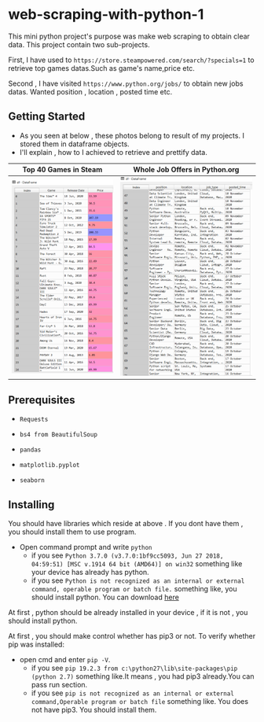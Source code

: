 # web-scraping-with-python-1

This mini python project's purpose was make web scraping to obtain clear data. This project contain two sub-projects. 

First, I have used to `https://store.steampowered.com/search/?specials=1` to retrieve top games datas.Such as game's name,price etc.

Second , I have visited `https://www.python.org/jobs/` to obtain new jobs datas. Wanted position , location , posted time etc.

## Getting Started
* As you seen at below , these photos belong to result of my projects. I stored them in dataframe objects.
* I'll explain , how to I achieved to retrieve and prettify data.

|         Top 40 Games in Steam    | Whole Job Offers in Python.org |
|----------------------------------|--------------------------------|
| <img src="/img/games_table.png"> | <img src="/img/jobs_table.png">|


## Prerequisites
* `Requests`

* `bs4 from BeautifulSoup`

* `pandas`

* `matplotlib.pyplot`

* `seaborn`

## Installing

You should have libraries which reside at above . If you dont have them , you should install them to use program.
* Open command prompt and write `python`
    * if you see `Python 3.7.0 (v3.7.0:1bf9cc5093, Jun 27 2018, 04:59:51) [MSC v.1914 64 bit (AMD64)] on win32` something like your device has already has python.
    * if you see `Python is not recognized as an internal or external command, operable program or batch file.` something like, you should install python. You can download <a href="https://www.python.org/downloads/">here</a>

At first , python should be already installed in your device , if it is not , you should install python.


At first , you should make control whether has pip3 or not. To verify whether pip was installed:
 * open cmd and enter `pip -V`.
    * if you see `pip 19.2.3 from c:\python27\lib\site-packages\pip (python 2.7)` something like.It means , you had pip3 already.You can pass run section.
    * if you see `pip is not recognized as an internal or external command,Operable program or batch file` something like. You does not have pip3. You should install them.



